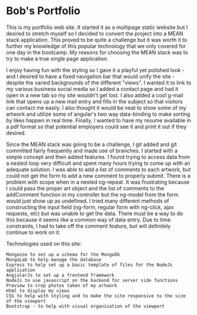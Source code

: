# Bob's Portfolio
  This is my portfolio web site. It started it as a multipage static website but I desired to stretch myself so I decided to convert the project into a MEAN stack application. This proved to be quite a challenge but it was worth it to further my knowledge of this popular technology that we only covered for one day in the bootcamp. My reasons for choosing the MEAN stack was to try to make a true single page application.
  
  I enjoy having fun with the styling so I gave it a playful yet polished look - and I desired to have a fixed navigation bar that would unify the site - despite the varied backgrounds of the different "views". I wanted it to link to my various business social media so I added a contact page and had it open in a new tab so my site wouldn't get lost. I also added a cool g-mail link that opens up a new mail entry and fills in the subject so that visitors can contact me easily. I also thought it would be neat to show some of my artwork and utilize some of angular's two way data-binding to make sorting by likes happen in real time. Finally, I wanted to have my resume available in a pdf format so that potential employers could see it and print it out if they desired.
  
  Since the MEAN stack was going to be a challenge, I git added and git committed fairly frequently and made use of branches. I started with a simple concept and then added features. I found trying to access data from a nested loop very difficult and spent many hours trying to come up with an adequate solution. I was able to add a list of comments to each artwork, but could not get the form to add a new comment to properly submit. There is a problem with scope when in a nested ng-repeat. It was frustrating because I could pass the proper art object and the list of comments to the addComment function in my controller but the ng-model from the form would just show up as undefined. I tried many different methods of constructing the input field (ng-form, regular form with ng-click, ajax requests, etc) but was unable to get the data. There must be a way to do this because it seems like a common way of data entry. Due to time constraints, I had to take off the comment feature, but will definitely continue to work on it.
  
  Technologies used on this site:
  
    Mongoose to set up a schema for the MongoDb
    MongoLab to help manage the database
    Express to help set up a basic template of files for the NodeJs application
    AngjularJs to set up a frontend framework
    NodeJs to use javascript on the backend for server side functions
    Preview to crop photos taken of my artwork
    Html to display my views
    CSS to help with styling and to make the site responsive to the size of the viewport
    Bootstrap - to help with visual organization of the viewport
    
